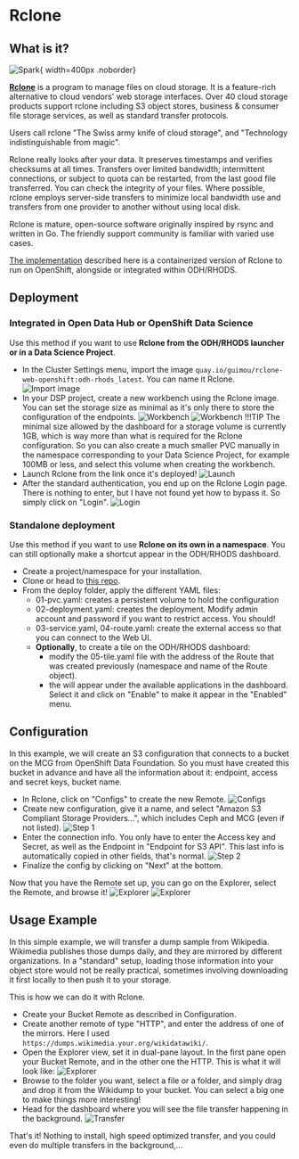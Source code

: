 # Rclone

## What is it?

![Spark](img/rclone-logo.svg){ width=400px .noborder}

[**Rclone**](https://rclone.org/) is a program to manage files on cloud storage. It is a feature-rich alternative to cloud vendors' web storage interfaces. Over 40 cloud storage products support rclone including S3 object stores, business & consumer file storage services, as well as standard transfer protocols.

Users call rclone "The Swiss army knife of cloud storage", and "Technology indistinguishable from magic".

Rclone really looks after your data. It preserves timestamps and verifies checksums at all times. Transfers over limited bandwidth; intermittent connections, or subject to quota can be restarted, from the last good file transferred. You can check the integrity of your files. Where possible, rclone employs server-side transfers to minimize local bandwidth use and transfers from one provider to another without using local disk.

Rclone is mature, open-source software originally inspired by rsync and written in Go. The friendly support community is familiar with varied use cases.

[The implementation](https://github.com/guimou/rclone-web-on-openshift) described here is a containerized version of Rclone to run on OpenShift, alongside or integrated within ODH/RHODS.

## Deployment

### Integrated in Open Data Hub or OpenShift Data Science

Use this method if you want to use **Rclone from the ODH/RHODS launcher or in a Data Science Project**.

- In the Cluster Settings menu, import the image `quay.io/guimou/rclone-web-openshift:odh-rhods_latest`. You can name it Rclone.
![Import image](img/import-rclone-image.png)
- In your DSP project, create a new workbench using the Rclone image. You can set the storage size as minimal as it's only there to store the configuration of the endpoints.
![Workbench](img/workbench-1.png)
![Workbench](img/workbench-2.png)
!!!TIP
    The minimal size allowed by the dashboard for a storage volume is currently 1GB, which is way more than what is required for the Rclone configuration. So you can also create a much smaller PVC manually in the namespace corresponding to your Data Science Project, for example 100MB or less, and select this volume when creating the workbench.
- Launch Rclone from the link once it's deployed!
![Launch](img/launch.png)
- After the standard authentication, you end up on the Rclone Login page. There is nothing to enter, but I have not found yet how to bypass it. So simply click on "Login".
![Login](img/login.png)

### Standalone deployment

Use this method if you want to use **Rclone on its own in a namespace**. You can still optionally make a shortcut appear in the ODH/RHODS dashboard.

- Create a project/namespace for your installation.
- Clone or head to [this repo](https://github.com/guimou/rclone-web-on-openshift).
- From the deploy folder, apply the different YAML files:
    - 01-pvc.yaml: creates a persistent volume to hold the configuration
    - 02-deployment.yaml: creates the deployment. Modify admin account and password if you want to restrict access. You should!
    - 03-service.yaml, 04-route.yaml: create the external access so that you can connect to the Web UI.
    - **Optionally**, to create a tile on the ODH/RHODS dashboard:
        - modify the 05-tile.yaml file with the address of the Route that was created previously (namespace and name of the Route object).
        - the will appear under the available applications in the dashboard. Select it and click on "Enable" to make it appear in the "Enabled" menu.

## Configuration

In this example, we will create an S3 configuration that connects to a bucket on the MCG from OpenShift Data Foundation. So you must have created this bucket in advance and have all the information about it: endpoint, access and secret keys, bucket name.

- In Rclone, click on "Configs" to create the new Remote.
![Configs](img/configs.png)
- Create new configuration, give it a name, and select "Amazon S3 Compliant Storage Providers...", which includes Ceph and MCG (even if not listed).
![Step 1](img/config-step-1.png)
- Enter the connection info. You only have to enter the Access key and Secret, as well as the Endpoint in "Endpoint for S3 API". This last info is automatically copied in other fields, that's normal.
![Step 2](img/config-step2.png)
- Finalize the config by clicking on "Next" at the bottom.

Now that you have the Remote set up, you can go on the Explorer, select the Remote, and browse it!
![Explorer](img/explorer.png)
![Explorer](img/explorer-2.png)

## Usage Example

In this simple example, we will transfer a dump sample from Wikipedia. Wikimedia publishes those dumps daily, and they are mirrored by different organizations. In a "standard" setup, loading those information into your object store would not be really practical, sometimes involving downloading it first locally to then push it to your storage.

This is how we can do it with Rclone.

- Create your Bucket Remote as described in Configuration.
- Create another remote of type "HTTP", and enter the address of one of the mirrors. Here I used `https://dumps.wikimedia.your.org/wikidatawiki/`.
- Open the Explorer view, set it in dual-pane layout. In the first pane open your Bucket Remote, and in the other one the HTTP. This is what it will look like:
![Explorer](img/example-2-panes.png)
- Browse to the folder you want, select a file or a folder, and simply drag and drop it from the Wikidump to your bucket. You can select a big one to make things more interesting!
- Head for the dashboard where you will see the file transfer happening in the background.
![Transfer](img/transfer.png)

That's it! Nothing to install, high speed optimized transfer, and you could even do multiple transfers in the background,...
